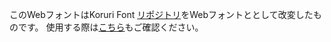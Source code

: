 このWebフォントはKoruri Font [リポジトリ](https://github.com/Koruri/Koruri)をWebフォントととして改変したものです。
使用する際は[こちら](https://github.com/Koruri/Koruri/blob/master/README.md)もご確認ください。
